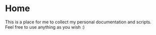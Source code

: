 # Home

This is a place for me to collect my personal documentation and scripts. Feel free to use anything as you wish :)